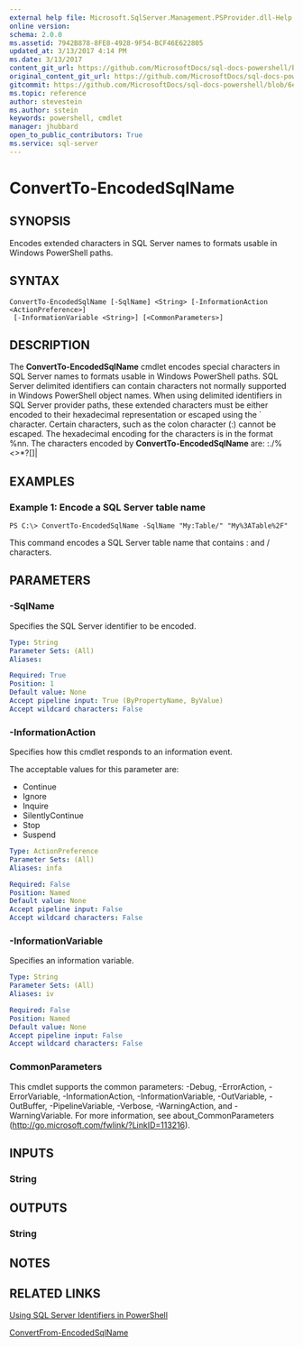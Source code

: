 ```yaml
---
external help file: Microsoft.SqlServer.Management.PSProvider.dll-Help.xml
online version: 
schema: 2.0.0
ms.assetid: 7942B878-8FE8-4928-9F54-BCF46E622805
updated_at: 3/13/2017 4:14 PM
ms.date: 3/13/2017
content_git_url: https://github.com/MicrosoftDocs/sql-docs-powershell/blob/live/sqlserver-cmdlets/sqlserver/vlatest/ConvertTo-EncodedSqlName.md
original_content_git_url: https://github.com/MicrosoftDocs/sql-docs-powershell/blob/live/sqlserver-cmdlets/sqlserver/vlatest/ConvertTo-EncodedSqlName.md
gitcommit: https://github.com/MicrosoftDocs/sql-docs-powershell/blob/6eefe64a0ce19459190f09768267a4c79f9a6af9/sqlserver-cmdlets/sqlserver/vlatest/ConvertTo-EncodedSqlName.md
ms.topic: reference
author: stevestein
ms.author: sstein
keywords: powershell, cmdlet
manager: jhubbard
open_to_public_contributors: True
ms.service: sql-server
---
```


# ConvertTo-EncodedSqlName

## SYNOPSIS
Encodes extended characters in SQL Server names to formats usable in Windows PowerShell paths.

## SYNTAX

```
ConvertTo-EncodedSqlName [-SqlName] <String> [-InformationAction <ActionPreference>]
 [-InformationVariable <String>] [<CommonParameters>]
```

## DESCRIPTION
The **ConvertTo-EncodedSqlName** cmdlet encodes special characters in SQL Server names to formats usable in Windows PowerShell paths.
SQL Server delimited identifiers can contain characters not normally supported in Windows PowerShell object names.
When using delimited identifiers in SQL Server provider paths, these extended characters must be either encoded to their hexadecimal representation or escaped using the \` character.
Certain characters, such as the colon character (:) cannot be escaped.
The hexadecimal encoding for the characters is in the format %nn.
The characters encoded by **ConvertTo-EncodedSqlName** are: \:./%\<\>*?\[\]|

## EXAMPLES

### Example 1: Encode a SQL Server table name
```
PS C:\> ConvertTo-EncodedSqlName -SqlName "My:Table/" "My%3ATable%2F"
```

This command encodes a SQL Server table name that contains : and / characters.

## PARAMETERS

### -SqlName
Specifies the SQL Server identifier to be encoded.

```yaml
Type: String
Parameter Sets: (All)
Aliases: 

Required: True
Position: 1
Default value: None
Accept pipeline input: True (ByPropertyName, ByValue)
Accept wildcard characters: False
```

### -InformationAction
Specifies how this cmdlet responds to an information event.

The acceptable values for this parameter are:

- Continue
- Ignore
- Inquire
- SilentlyContinue
- Stop
- Suspend

```yaml
Type: ActionPreference
Parameter Sets: (All)
Aliases: infa

Required: False
Position: Named
Default value: None
Accept pipeline input: False
Accept wildcard characters: False
```

### -InformationVariable
Specifies an information variable.

```yaml
Type: String
Parameter Sets: (All)
Aliases: iv

Required: False
Position: Named
Default value: None
Accept pipeline input: False
Accept wildcard characters: False
```

### CommonParameters
This cmdlet supports the common parameters: -Debug, -ErrorAction, -ErrorVariable, -InformationAction, -InformationVariable, -OutVariable, -OutBuffer, -PipelineVariable, -Verbose, -WarningAction, and -WarningVariable. For more information, see about_CommonParameters (http://go.microsoft.com/fwlink/?LinkID=113216).

## INPUTS

### String

## OUTPUTS

### String

## NOTES

## RELATED LINKS

[Using SQL Server Identifiers in PowerShell](https://technet.microsoft.com/en-us/library/cc281841(v=sql.110).aspx)

[ConvertFrom-EncodedSqlName](xref:sqlserver/vlatest/ConvertFrom-EncodedSqlName.md)

